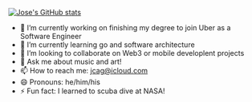 [![Jose's GitHub stats](https://github-readme-stats.vercel.app/api?username=josekeitor&show_icons=true&count_private=true&bg_color=30,ff1b6b,45caff&title_color=FFF&icon_color=ffe3e0&text_color=000)](https://github.com/josekeitor/github-readme-stats)

- 🔭 I’m currently working on finishing my degree to join Uber as a Software Engineer
- 🌱 I’m currently learning go and software architecture
- 👯 I’m looking to collaborate on Web3 or mobile developlent projects
- 💬 Ask me about music and art!
- 📫 How to reach me: jcag@icloud.com
- 😄 Pronouns: he/him/his
- ⚡ Fun fact: I learned to scuba dive at NASA!
